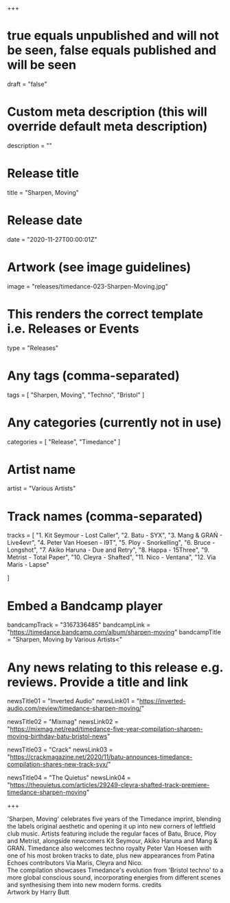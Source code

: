 +++

# true equals unpublished and will not be seen, false equals published and will be seen
draft = "false"

# Custom meta description (this will override default meta description)
description = ""

# Release title
title = "Sharpen, Moving"

# Release date
date = "2020-11-27T00:00:01Z"

# Artwork (see image guidelines)
image = "releases/timedance-023-Sharpen-Moving.jpg"

# This renders the correct template i.e. Releases or Events
type = "Releases"

# Any tags (comma-separated)
tags = [ 
	"Sharpen, Moving", 
	"Techno",
	"Bristol"
]

# Any categories (currently not in use)
categories = [ 
	"Release", 
	"Timedance" 
]

# Artist name
artist = "Various Artists"

# Track names (comma-separated)
tracks = [
  "1. Kit Seymour - Lost Caller",
  "2. Batu - SYX",
  "3. Mang & GRAŃ - Live4evr",
  "4. Peter Van Hoesen - l9T",
  "5. Ploy - Snorkelling",
  "6. Bruce - Longshot",
  "7. Akiko Haruna - Due and Retry",
  "8. Happa - 15Three",
  "9. Metrist - Total Paper",
  "10. Cleyra - Shafted",
  "11. Nico - Ventana",
  "12. Via Maris - Lapse"
  
  
]

# Embed a Bandcamp player
bandcampTrack = "3167336485"
bandcampLink = "https://timedance.bandcamp.com/album/sharpen-moving"
bandcampTitle = "Sharpen, Moving by Various Artists<"



# Any news relating to this release e.g. reviews. Provide a title and link
newsTitle01 = "Inverted Audio"
newsLink01 = "https://inverted-audio.com/review/timedance-sharpen-moving/"

newsTitle02 = "Mixmag"
newsLink02 = "https://mixmag.net/read/timedance-five-year-compilation-sharpen-moving-birthday-batu-bristol-news"

newsTitle03 = "Crack"
newsLink03 = "https://crackmagazine.net/2020/11/batu-announces-timedance-compilation-shares-new-track-syx/"

newsTitle04 = "The Quietus"
newsLink04 = "https://thequietus.com/articles/29249-cleyra-shafted-track-premiere-timedance-sharpen-moving"

+++

<!-- Provide a summary/statement below -->
'Sharpen, Moving' celebrates five years of the Timedance imprint, blending the labels original aesthetic and opening it up into new corners of leftfield club music. Artists featuring include the regular faces of Batu, Bruce, Ploy and Metrist, alongside newcomers Kit Seymour, Akiko Haruna and Mang & GRAŃ. Timedance also welcomes techno royalty Peter Van Hoesen with one of his most broken tracks to date, plus new appearances from Patina Echoes contributors Via Maris, Cleyra and Nico.
<br>
The compilation showcases Timedance's evolution from 'Bristol techno' to a more global conscious sound, incorporating energies from different scenes and synthesising them into new modern forms.
credits
<br>
Artwork by Harry Butt

